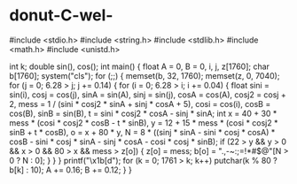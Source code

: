 # donut-C-wel-
#include <stdio.h>
#include <string.h>
#include <stdlib.h>
#include <math.h>
#include <unistd.h>

int k;
double sin(), cos();
int main()
{
float A = 0, B = 0, i, j, z[1760];
char b[1760];
system("cls");
for (;;)
{
memset(b, 32, 1760);
memset(z, 0, 7040);
for (j = 0; 6.28 > j; j += 0.14)
{
for (i = 0; 6.28 > i; i += 0.04)
{
float sini = sin(i),
cosj = cos(j),
sinA = sin(A),
sinj = sin(j),
cosA = cos(A),
cosj2 = cosj + 2,
mess = 1 / (sini * cosj2 * sinA + sinj * cosA + 5),
cosi = cos(i),
cosB = cos(B),
sinB = sin(B),
t = sini * cosj2 * cosA - sinj * sinA;
int x = 40 + 30 * mess * (cosi * cosj2 * cosB - t * sinB),
y = 12 + 15 * mess * (cosi * cosj2 * sinB + t * cosB),
o = x + 80 * y,
N = 8 * ((sinj * sinA - sini * cosj * cosA) * cosB - sini * cosj * sinA - sinj * cosA - cosi * cosj * sinB);
if (22 > y && y > 0 && x > 0 && 80 > x && mess > z[o])
{
z[o] = mess;
b[o] = ".,-~:;=!*#$@"[N > 0 ? N : 0];
}
}
}
printf("\x1b[d");
for (k = 0; 1761 > k; k++)
putchar(k % 80 ? b[k] : 10);
A += 0.16;
B += 0.12;
}
}
